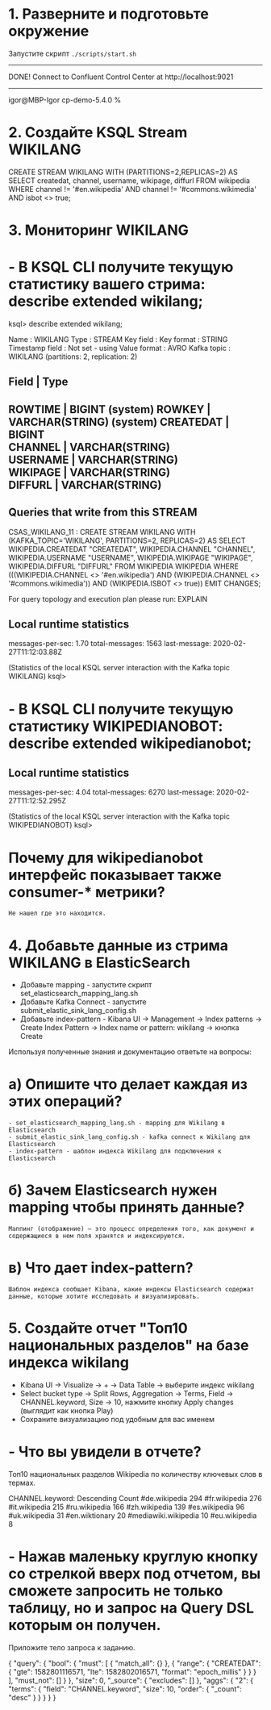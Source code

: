 # 1. Разверните и подготовьте окружение

Запустите скрипт `./scripts/start.sh` 

******************************************************************
DONE! Connect to Confluent Control Center at http://localhost:9021
******************************************************************

igor@MBP-Igor cp-demo-5.4.0 %


# 2. Создайте KSQL Stream WIKILANG

CREATE STREAM WIKILANG WITH (PARTITIONS=2,REPLICAS=2) AS 
SELECT createdat, channel, username, wikipage, diffurl
FROM wikipedia
WHERE channel != '#en.wikipedia' AND channel != '#commons.wikimedia' AND isbot <> true;


# 3. Мониторинг WIKILANG

# - В KSQL CLI получите текущую статистику вашего стрима: describe extended wikilang;  

ksql> describe extended wikilang;

Name                 : WIKILANG
Type                 : STREAM
Key field            : 
Key format           : STRING
Timestamp field      : Not set - using <ROWTIME>
Value format         : AVRO
Kafka topic          : WIKILANG (partitions: 2, replication: 2)

 Field     | Type                      
---------------------------------------
 ROWTIME   | BIGINT           (system) 
 ROWKEY    | VARCHAR(STRING)  (system) 
 CREATEDAT | BIGINT                    
 CHANNEL   | VARCHAR(STRING)           
 USERNAME  | VARCHAR(STRING)           
 WIKIPAGE  | VARCHAR(STRING)           
 DIFFURL   | VARCHAR(STRING)           
---------------------------------------

Queries that write from this STREAM
-----------------------------------
CSAS_WIKILANG_11 : CREATE STREAM WIKILANG WITH (KAFKA_TOPIC='WIKILANG', PARTITIONS=2, REPLICAS=2) AS SELECT
  WIKIPEDIA.CREATEDAT "CREATEDAT",
  WIKIPEDIA.CHANNEL "CHANNEL",
  WIKIPEDIA.USERNAME "USERNAME",
  WIKIPEDIA.WIKIPAGE "WIKIPAGE",
  WIKIPEDIA.DIFFURL "DIFFURL"
FROM WIKIPEDIA WIKIPEDIA
WHERE (((WIKIPEDIA.CHANNEL <> '#en.wikipedia') AND (WIKIPEDIA.CHANNEL <> '#commons.wikimedia')) AND (WIKIPEDIA.ISBOT <> true))
EMIT CHANGES;

For query topology and execution plan please run: EXPLAIN <QueryId>

Local runtime statistics
------------------------
messages-per-sec:      1.70   total-messages:      1563     last-message: 2020-02-27T11:12:03.88Z

(Statistics of the local KSQL server interaction with the Kafka topic WIKILANG)
ksql> 


# - В KSQL CLI получите текущую статистику WIKIPEDIANOBOT: describe extended wikipedianobot;  

Local runtime statistics
------------------------
messages-per-sec:      4.04   total-messages:      6270     last-message: 2020-02-27T11:12:52.295Z

(Statistics of the local KSQL server interaction with the Kafka topic WIKIPEDIANOBOT)
ksql> 

# Почему для wikipedianobot интерфейс показывает также consumer-* метрики?
	Не нашел где это находится.


# 4. Добавьте данные из стрима WIKILANG в ElasticSearch
- Добавьте mapping - запустите скрипт set_elasticsearch_mapping_lang.sh
- Добавьте Kafka Connect - запустите submit_elastic_sink_lang_config.sh
- Добавьте index-pattern - Kibana UI -> Management -> Index patterns -> Create Index Pattern -> Index name or pattern: wikilang -> кнопка Create

Используя полученные знания и документацию ответьте на вопросы:  
# a) Опишите что делает каждая из этих операций?
	- set_elasticsearch_mapping_lang.sh - mapping для Wikilang в Elasticsearch
	- submit_elastic_sink_lang_config.sh - kafka connect к Wikilang для Elasticsearch
	- index-pattern - шаблон индекса Wikilang для подключения к Elasticsearch

# б) Зачем Elasticsearch нужен mapping чтобы принять данные?
	Маппинг (отображение) — это процесс определения того, как документ и содержащиеся в нем поля хранятся и индексируются.

# в) Что дает index-pattern?
	Шаблон индекса сообщает Kibana, какие индексы Elasticsearch содержат данные, которые хотите исследовать и визуализировать.


# 5. Создайте отчет "Топ10 национальных разделов" на базе индекса wikilang
- Kibana UI -> Visualize -> + -> Data Table -> выберите индекс wikilang
- Select bucket type -> Split Rows, Aggregation -> Terms, Field -> CHANNEL.keyword, Size -> 10, нажмите кнопку Apply changes (выглядит как кнопка Play)
- Сохраните визуализацию под удобным для вас именем

# - Что вы увидели в отчете?
Топ10 национальных разделов Wikipedia по количеству ключевых слов в термах.

CHANNEL.keyword: Descending Count 
#de.wikipedia				294
#fr.wikipedia				276
#it.wikipedia				215
#ru.wikipedia				166
#zh.wikipedia				139
#es.wikipedia				96
#uk.wikipedia				31
#en.wiktionary				20
#mediawiki.wikipedia		10
#eu.wikipedia				8


# - Нажав маленьку круглую кнопку со стрелкой вверх под отчетом, вы сможете запросить не только таблицу, но и запрос на Query DSL которым он получен.
Приложите тело запроса к заданию.

{
  "query": {
    "bool": {
      "must": [
        {
          "match_all": {}
        },
        {
          "range": {
            "CREATEDAT": {
              "gte": 1582801116571,
              "lte": 1582802016571,
              "format": "epoch_millis"
            }
          }
        }
      ],
      "must_not": []
    }
  },
  "size": 0,
  "_source": {
    "excludes": []
  },
  "aggs": {
    "2": {
      "terms": {
        "field": "CHANNEL.keyword",
        "size": 10,
        "order": {
          "_count": "desc"
        }
      }
    }
  }
}
